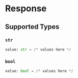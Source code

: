# Response


## Supported Types

### `str`

```python
value: str = /* values here */
```

### `bool`

```python
value: bool = /* values here */
```

